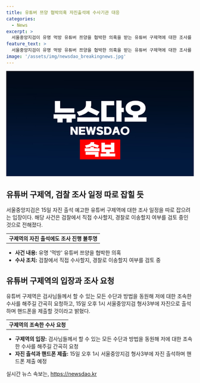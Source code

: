 ```yaml
---
title: 유튜버 쯔양 협박의혹 자진출석에 수사기관 대응
categories:
  - News
excerpt: >
  서울중앙지검이 유명 먹방 유튜버 쯔양을 협박한 의혹을 받는 유튜버 구제역에 대한 조사를 검토 중이라고 밝혔다. 구제역은 15일에 검찰에 자진 출석할 계획이지만, 검찰은 별도의 조사 일정을 잡을 예정이라고 전했다. 이에 대해 구제역은 자신의 유튜브에 영상을 게시하며 황금폰을 검찰에 제출하고 자진 출석할 것이라고 밝혔다. 또한, 구제역은 쯔양으로부터 받은 금액을 돌려주겠다는 뜻을 밝혔다. 
feature_text: >
  서울중앙지검이 유명 먹방 유튜버 쯔양을 협박한 의혹을 받는 유튜버 구제역에 대한 조사를 검토 중이라고 밝혔다. 구제역은 15일에 검찰에 자진 출석할 계획이지만, 검찰은 별도의 조사 일정을 잡을 예정이라고 전했다. 이에 대해 구제역은 자신의 유튜브에 영상을 게시하며 황금폰을 검찰에 제출하고 자진 출석할 것이라고 밝혔다. 또한, 구제역은 쯔양으로부터 받은 금액을 돌려주겠다는 뜻을 밝혔다. 
image: '/assets/img/newsdao_breakingnews.jpg'
---
```


<p><img src="/assets/img/newsdao_breakingnews.jpg" alt="pcversion 속보" /></p>

<h2 data-ke-size="size26">유튜버 구제역, 검찰 조사 일정 따로 잡힐 듯</h2>

<p data-ke-size="size16">서울중앙지검은 15일 자진 출석 예고한 유튜버 구제역에 대한 조사 일정을 따로 잡으려는 입장이다. 해당 사건은 검찰에서 직접 수사할지, 경찰로 이송할지 여부를 검토 중인 것으로 전해졌다.</p>

<table>
  <tbody>
    <tr>
      <td style="text-align: center; height: 17px;"><b>구제역의 자진 출석에도 조사 진행 불투명</b></td>
    </tr>
  </tbody>
</table>

<ul>
  <li><b>사건 내용:</b> 유명 '먹방' 유튜버 쯔양을 협박한 의혹</li>
  <li><b>수사 조치:</b> 검찰에서 직접 수사할지, 경찰로 이송할지 여부를 검토 중</li>
</ul>

<h2 data-ke-size="size26">유튜버 구제역의 입장과 조사 요청</h2>

<p data-ke-size="size16">유튜버 구제역은 검사님들께서 할 수 있는 모든 수단과 방법을 동원해 저에 대한 조속한 수사를 해주길 간곡히 요청하고, 15일 오후 1시 서울중앙지검 형사3부에 자진으로 출석하며 핸드폰을 제출할 것이라고 밝혔다.</p>

<table>
  <tbody>
    <tr>
      <td style="text-align: center; height: 17px;"><b>구제역의 조속한 수사 요청</b></td>
    </tr>
  </tbody>
</table>

<ul>
  <li><b>구제역의 입장:</b> 검사님들께서 할 수 있는 모든 수단과 방법을 동원해 저에 대한 조속한 수사를 해주길 간곡히 요청</li>
  <li><b>자진 출석과 핸드폰 제출:</b> 15일 오후 1시 서울중앙지검 형사3부에 자진 출석하며 핸드폰 제출 예정</li>
</ul>
실시간 뉴스 속보는, <a href="https://newsdao.kr" rel="dofollow">https://newsdao.kr</a>


